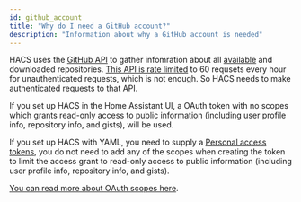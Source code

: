 ```yaml
---
id: github_account
title: "Why do I need a GitHub account?"
description: "Information about why a GitHub account is needed"
---
```


HACS uses the [GitHub API](https://docs.github.com/en/rest) to gather infomration about all [available](https://github.com/hacs/default) and downloaded repositories. [This API is rate limited](https://docs.github.com/en/rest/overview/resources-in-the-rest-api#rate-limiting) to 60 requsets every hour for unauthenticated requests, which is not enough. So HACS needs to make authenticated requests to that API.

If you set up HACS in the Home Assistant UI, a OAuth token with no scopes which grants read-only access to public information (including user profile info, repository info, and gists), will be used.

If you set up HACS with YAML, you need to supply a [Personal access tokens](https://docs.github.com/en/authentication/keeping-your-account-and-data-secure/creating-a-personal-access-token), you do not need to add any of the scopes when creating the token to limit the access grant to read-only access to public information (including user profile info, repository info, and gists).

[You can read more about OAuth scopes here](https://docs.github.com/en/developers/apps/building-oauth-apps/scopes-for-oauth-apps).
